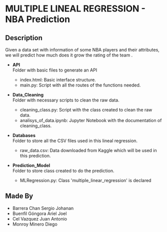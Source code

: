 # MULTIPLE LINEAL REGRESSION - NBA Prediction

## Description
Given a data set with information of some NBA players and their attributes, we will predict how much does it grow the rating of the team .

* **API** <br> Folder with basic files to generate an API
    * index.html: Basic interface structure.
    * main.py: Script with all the routes of the functions needed.

* **Data_Cleaning** <br> Folder with necessary scripts to clean the raw data.
    * cleaning_class.py: Script with the class created to clean the raw data.
    * analisys_of_data.ipynb: Jupyter Notebook with the documentation of cleaning_class.

* **Databases** <br> Folder to store all the CSV files used in this lineal regression.
    * raw_data.csv: Data downloaded from Kaggle which will be used in this prediction.

* **Prediction_Model** <br> Folder to store class created to do the prediction.
    * MLRegression.py: Class 'multiple_linear_regression' is declared

## Made By
- Barrera Chan Sergio Johanan
- Buenfil Góngora Ariel Joel
- Cel Vazquez Juan Antonio
- Monroy Minero Diego